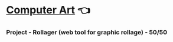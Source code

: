 # [Computer Art](https://www.fit.vut.cz/study/course/14184/.en) :point_left:

### Project - Rollager (web tool for graphic rollage) - 50/50
